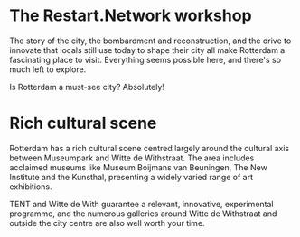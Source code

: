 # The Restart.Network workshop

The story of the city, the bombardment and reconstruction, and the drive to innovate that locals still use today to shape their city all make Rotterdam a fascinating place to visit. Everything seems possible here, and there's so much left to explore.

Is Rotterdam a must-see city? Absolutely!


# Rich cultural scene

Rotterdam has a rich cultural scene centred largely around the cultural axis between Museumpark and Witte de Withstraat. The area includes acclaimed museums like Museum Boijmans van Beuningen, The New Institute and the Kunsthal, presenting a widely varied range of art exhibitions.

TENT and Witte de With guarantee a relevant, innovative, experimental programme, and the numerous galleries around Witte de Withstraat and outside the city centre are also well worth your time. 
